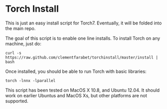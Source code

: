 Torch Install
=============

This is just an easy install script for Torch7. Eventually, it will be folded into the main repo.

The goal of this script is to enable one line installs. To install Torch on any machine, just do:

    curl -s https://raw.github.com/clementfarabet/torchinstall/master/install | bash

Once installed, you should be able to run Torch with basic libraries:

    torch -lnnx -lparallel

This script has been tested on MacOS X 10.8, and Ubuntu 12.04. It should work on earlier 
Ubuntus and MacOS Xs, but other platforms are not supported.
